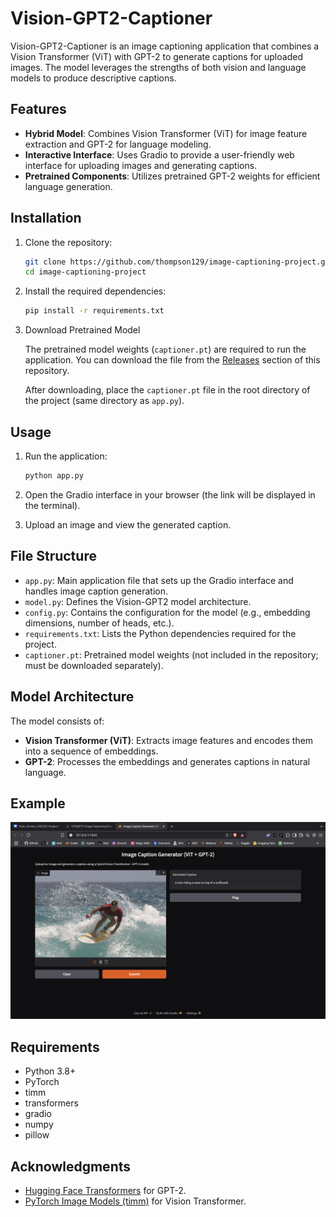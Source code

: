 # Vision-GPT2-Captioner

Vision-GPT2-Captioner is an image captioning application that combines a Vision Transformer (ViT) with GPT-2 to generate captions for uploaded images. The model leverages the strengths of both vision and language models to produce descriptive captions.

## Features

- **Hybrid Model**: Combines Vision Transformer (ViT) for image feature extraction and GPT-2 for language modeling.
- **Interactive Interface**: Uses Gradio to provide a user-friendly web interface for uploading images and generating captions.
- **Pretrained Components**: Utilizes pretrained GPT-2 weights for efficient language generation.

## Installation

1. Clone the repository:
   ```bash
   git clone https://github.com/thompson129/image-captioning-project.git
   cd image-captioning-project
   ```

2. Install the required dependencies:
   ```bash
   pip install -r requirements.txt
   ```

3. Download Pretrained Model

   The pretrained model weights (`captioner.pt`) are required to run the application. You can download the file from the [Releases](https://github.com/thompson129/image-captioning-project/releases) section of this repository.

   After downloading, place the `captioner.pt` file in the root directory of the project (same directory as `app.py`).
   
## Usage

1. Run the application:
   ```bash
   python app.py
   ```

2. Open the Gradio interface in your browser (the link will be displayed in the terminal).

3. Upload an image and view the generated caption.

## File Structure

- `app.py`: Main application file that sets up the Gradio interface and handles image caption generation.
- `model.py`: Defines the Vision-GPT2 model architecture.
- `config.py`: Contains the configuration for the model (e.g., embedding dimensions, number of heads, etc.).
- `requirements.txt`: Lists the Python dependencies required for the project.
- `captioner.pt`: Pretrained model weights (not included in the repository; must be downloaded separately).

## Model Architecture

The model consists of:
- **Vision Transformer (ViT)**: Extracts image features and encodes them into a sequence of embeddings.
- **GPT-2**: Processes the embeddings and generates captions in natural language.

## Example
![Example Image](surf.png)

## Requirements

- Python 3.8+
- PyTorch
- timm
- transformers
- gradio
- numpy
- pillow

## Acknowledgments

- [Hugging Face Transformers](https://github.com/huggingface/transformers) for GPT-2.
- [PyTorch Image Models (timm)](https://github.com/rwightman/pytorch-image-models) for Vision Transformer.

